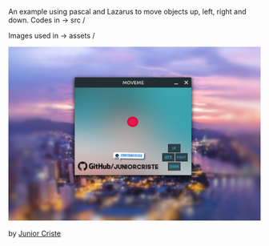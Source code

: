 An example using pascal and Lazarus to move objects up, left, right and down.
Codes in -> src /

Images used in -> assets /

![](https://github.com/JuniorCriste/MoveMeInPascal/blob/master/assets/prints/movemeW.png)

by [Junior Criste](https://github.com/JuniorCriste)
